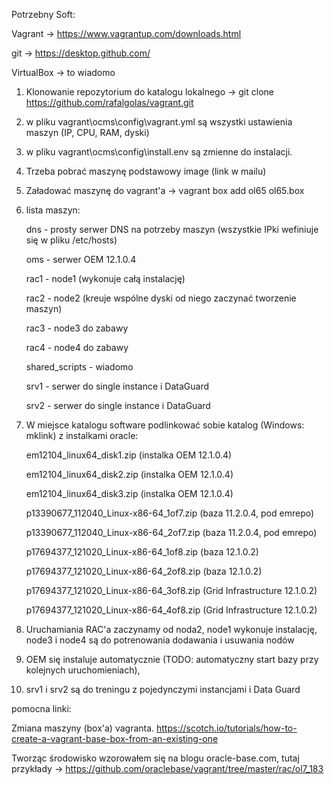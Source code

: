 
Potrzebny Soft:

Vagrant -> https://www.vagrantup.com/downloads.html

git -> https://desktop.github.com/

VirtualBox -> to wiadomo



1. Klonowanie repozytorium do katalogu lokalnego -> git clone https://github.com/rafalgolas/vagrant.git

2. w pliku vagrant\ocms\config\vagrant.yml są wszystki ustawienia maszyn (IP, CPU, RAM, dyski)

3. w pliku vagrant\ocms\config\install.env są zmienne do instalacji.

4. Trzeba pobrać maszynę podstawowy image (link w mailu) 

5. Załadować maszynę do vagrant'a -> vagrant box add ol65 ol65.box

6. lista maszyn:

	dns - prosty serwer DNS na potrzeby maszyn (wszystkie IPki wefiniuje się w pliku /etc/hosts)
	
	oms - serwer OEM 12.1.0.4
	
	rac1 - node1 (wykonuje całą instalację)
	
	rac2 - node2 (kreuje wspólne dyski od niego zaczynać tworzenie maszyn)
	
	rac3 - node3 do zabawy
	
	rac4 - node4 do zabawy
	
	shared_scripts - wiadomo 
	
	srv1 - serwer do single instance i DataGuard
	
	srv2 - serwer do single instance i DataGuard

6. W miejsce katalogu software podlinkować sobie katalog (Windows: mklink)  z instalkami oracle:

	em12104_linux64_disk1.zip  (instalka OEM 12.1.0.4)
	
	em12104_linux64_disk2.zip  (instalka OEM 12.1.0.4)
	
	em12104_linux64_disk3.zip  (instalka OEM 12.1.0.4)
	
	p13390677_112040_Linux-x86-64_1of7.zip (baza 11.2.0.4, pod emrepo)
	
	p13390677_112040_Linux-x86-64_2of7.zip (baza 11.2.0.4, pod emrepo)
	
	p17694377_121020_Linux-x86-64_1of8.zip (baza 12.1.0.2)
	
	p17694377_121020_Linux-x86-64_2of8.zip (baza 12.1.0.2)
	
	p17694377_121020_Linux-x86-64_3of8.zip (Grid Infrastructure 12.1.0.2)
	
	p17694377_121020_Linux-x86-64_4of8.zip (Grid Infrastructure 12.1.0.2)

7. Uruchamiania RAC'a zaczynamy od noda2, node1 wykonuje instalację, node3 i node4 są do potrenowania dodawania i usuwania nodów

8. OEM się instaluje automatycznie (TODO: automatyczny start bazy przy kolejnych uruchomieniach), 

9. srv1 i srv2 są do treningu z pojedynczymi instancjami i Data Guard



pomocna linki:
 
Zmiana maszyny (box'a) vagranta. https://scotch.io/tutorials/how-to-create-a-vagrant-base-box-from-an-existing-one

Tworząc środowisko wzorowałem się na blogu oracle-base.com, tutaj przykłady -> https://github.com/oraclebase/vagrant/tree/master/rac/ol7_183
